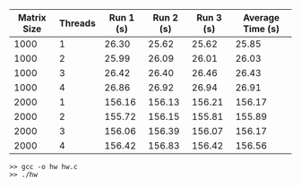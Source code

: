 | Matrix Size | Threads | Run 1 (s) | Run 2 (s) | Run 3 (s) | Average Time (s) |
|-------------|---------|-----------|-----------|-----------|------------------|
| 1000        | 1       | 26.30     | 25.62     | 25.62     | 25.85            |
| 1000        | 2       | 25.99     | 26.09     | 26.01     | 26.03            |
| 1000        | 3       | 26.42     | 26.40     | 26.46     | 26.43            |
| 1000        | 4       | 26.86     | 26.92     | 26.94     | 26.91            |
| 2000        | 1       | 156.16    | 156.13    | 156.21    | 156.17           |
| 2000        | 2       | 155.72    | 156.15    | 155.81    | 155.89           |
| 2000        | 3       | 156.06    | 156.39    | 156.07    | 156.17           |
| 2000        | 4       | 156.42    | 156.83    | 156.42    | 156.56           |

```
>> gcc -o hw hw.c
>> ./hw
```
